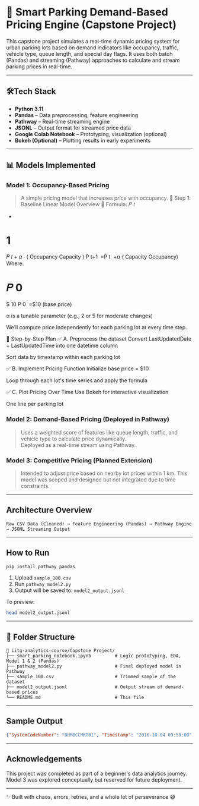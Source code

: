 
# 🚗 Smart Parking Demand-Based Pricing Engine (Capstone Project)

This capstone project simulates a real-time dynamic pricing system for urban parking lots based on demand indicators like occupancy, traffic, vehicle type, queue length, and special day flags. It uses both batch (Pandas) and streaming (Pathway) approaches to calculate and stream parking prices in real-time.

---

## 🛠Tech Stack

- **Python 3.11**
- **Pandas** – Data preprocessing, feature engineering
- **Pathway** – Real-time streaming engine
- **JSONL** – Output format for streamed price data
- **Google Colab Notebook** – Prototyping, visualization (optional)
- **Bokeh (Optional)** – Plotting results in early experiments

---

## 📊 Models Implemented

### Model 1: Occupancy-Based Pricing
> A simple pricing model that increases price with occupancy.
> 🚀 Step 1: Baseline Linear Model Overview
🔁 Formula:
𝑃
𝑡
+
1
=
𝑃
𝑡
+
𝛼
⋅
(
Occupancy
Capacity
)
P 
t+1
​
 =P 
t
​
 +α⋅( 
Capacity
Occupancy
​
 )
Where:

𝑃
0
=
$
10
P 
0
​
 =$10 (base price)

α is a tunable parameter (e.g., 2 or 5 for moderate changes)

We’ll compute price independently for each parking lot at every time step.

🔧 Step-by-Step Plan
✅ A. Preprocess the dataset
Convert LastUpdatedDate + LastUpdatedTime into one datetime column

Sort data by timestamp within each parking lot

✅ B. Implement Pricing Function
Initialize base price = $10

Loop through each lot's time series and apply the formula

✅ C. Plot Pricing Over Time
Use Bokeh for interactive visualization

One line per parking lot

### Model 2: Demand-Based Pricing (Deployed in Pathway)
> Uses a weighted score of features like queue length, traffic, and vehicle type to calculate price dynamically.  
Deployed as a real-time stream using Pathway.

### Model 3: Competitive Pricing (Planned Extension)
> Intended to adjust price based on nearby lot prices within 1 km.
This model was scoped and designed but not integrated due to time constraints.

---

## Architecture Overview

```
Raw CSV Data (Cleaned) → Feature Engineering (Pandas) → Pathway Engine → JSONL Streaming Output
```

---

## How to Run

```bash
pip install pathway pandas
```

1. Upload `sample_100.csv`  
2. Run `pathway_model2.py`  
3. Output will be saved to: `model2_output.jsonl`

To preview:
```bash
head model2_output.jsonl
```

---

## 📁 Folder Structure

```
📂 iitg-analytics-course/Capstone Project/
├── smart_parking_notebook.ipynb         # Logic prototyping, EDA, Model 1 & 2 (Pandas)
├── pathway_model2.py                    # Final deployed model in Pathway
├── sample_100.csv                       # Trimmed sample of the dataset
├── model2_output.jsonl                  # Output stream of demand-based prices
└── README.md                            # This file 
```

---

## Sample Output

```json
{"SystemCodeNumber": "BHMBCCMKT01", "Timestamp": "2016-10-04 09:59:00", "Occupancy": 150, "Capacity": 577, "DemandPrice": 10.14}
```

---

## Acknowledgements

This project was completed as part of a beginner's data analytics journey.  
Model 3 was explored conceptually but reserved for future deployment.

---

✨ Built with chaos, errors, retries, and a whole lot of perseverance 😅
